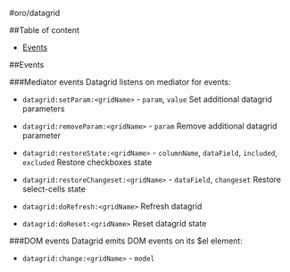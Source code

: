 #oro/datagrid

##Table of content
- [Events](#events)

##Events

###Mediator events
Datagrid listens on mediator for events:

- `datagrid:setParam:<gridName>` - `param`, `value`
  Set additional datagrid parameters

- `datagrid:removeParam:<gridName>` - `param`
  Remove additional datagrid parameter

- `datagrid:restoreState:<gridName>` - `columnName`, `dataField`, `included`, `excluded`
  Restore checkboxes state
  
- `datagrid:restoreChangeset:<gridName>` - `dataField`, `changeset`
  Restore select-cells state

- `datagrid:doRefresh:<gridName>`
  Refresh datagrid

- `datagrid:doReset:<gridName>`
  Reset datagrid state

###DOM events
Datagrid emits DOM events on its $el element:

- `datagrid:change:<gridName>` - `model`
